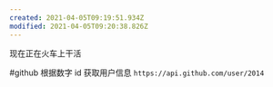 ```yaml
---
created: 2021-04-05T09:19:51.934Z
modified: 2021-04-05T09:20:38.826Z
---
```

现在正在火车上干活

#github 根据数字 id 获取用户信息 `https://api.github.com/user/2014`
